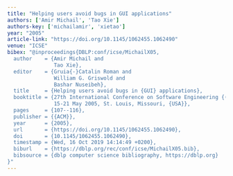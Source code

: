 ```yaml
---
title: "Helping users avoid bugs in GUI applications"
authors: ['Amir Michail', 'Tao Xie']
authors-key: ['michailamir', 'xietao']
year: "2005"
article-link: "https://doi.org/10.1145/1062455.1062490"
venue: "ICSE"
bibex: "@inproceedings{DBLP:conf/icse/MichailX05,
  author    = {Amir Michail and
               Tao Xie},
  editor    = {Gruia{-}Catalin Roman and
               William G. Griswold and
               Bashar Nuseibeh},
  title     = {Helping users avoid bugs in {GUI} applications},
  booktitle = {27th International Conference on Software Engineering {(ICSE} 2005),
               15-21 May 2005, St. Louis, Missouri, {USA}},
  pages     = {107--116},
  publisher = {{ACM}},
  year      = {2005},
  url       = {https://doi.org/10.1145/1062455.1062490},
  doi       = {10.1145/1062455.1062490},
  timestamp = {Wed, 16 Oct 2019 14:14:49 +0200},
  biburl    = {https://dblp.org/rec/conf/icse/MichailX05.bib},
  bibsource = {dblp computer science bibliography, https://dblp.org}
}"
---
```

